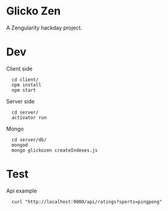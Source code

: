 Glicko Zen
===

A Zengularity hackday project.


# Dev

Client side

```
  cd client/
  npm install
  npm start
```

Server side

```
  cd server/
  activator run
```

Mongo

```
  cd server/db/
  mongod
  mongo glickozen createIndexes.js
```

# Test

Api example

```
  curl "http://localhost:9000/api/ratings?sports=pingpong"
```
